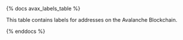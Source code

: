 {% docs avax_labels_table %}

This table contains labels for addresses on the Avalanche Blockchain. 

{% enddocs %}